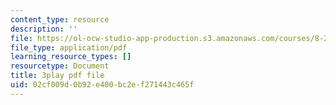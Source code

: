 ```yaml
---
content_type: resource
description: ''
file: https://ol-ocw-studio-app-production.s3.amazonaws.com/courses/8-286-the-early-universe-fall-2013/02cf009d0b92e400bc2ef271443c465f_RgScJ20EnW8.pdf
file_type: application/pdf
learning_resource_types: []
resourcetype: Document
title: 3play pdf file
uid: 02cf009d-0b92-e400-bc2e-f271443c465f
---
```

